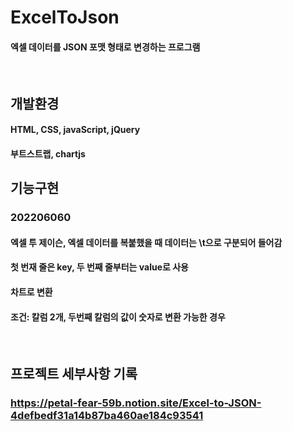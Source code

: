 # ExcelToJson
#### 엑셀 데이터를 JSON 포맷 형태로 변경하는 프로그램
&nbsp;
## 개발환경
#### HTML, CSS, javaScript, jQuery
#### 부트스트랩, chartjs
## 기능구현
### 202206060
#### 엑셀 투 제이슨, 엑셀 데이터를 복붙했을 때 데이터는 \t으로 구분되어 들어감
#### 첫 번재 줄은 key, 두 번째 줄부터는 value로 사용
#### 차트로 변환
#### 조건: 칼럼 2개, 두번째 칼럼의 값이 숫자로 변환 가능한 경우
&nbsp;
## 프로젝트 세부사항 기록
### https://petal-fear-59b.notion.site/Excel-to-JSON-4defbedf31a14b87ba460ae184c93541

